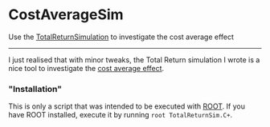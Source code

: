 # CostAverageSim
Use the [TotalReturnSimulation](https://github.com/pbielefeldt/TotalReturnSimulation) to investigate the cost average effect 

--- 

I just realised that with minor tweaks, the Total Return simulation I wrote is a nice tool to investigate the [cost average effect](https://en.wikipedia.org/wiki/Dollar_cost_averaging).



### "Installation"
This is only a script that was intended to be executed with [ROOT](https://root.cern.ch/ "ROOT web page").
If you have ROOT installed, execute it by running `root TotalReturnSim.C+`.
